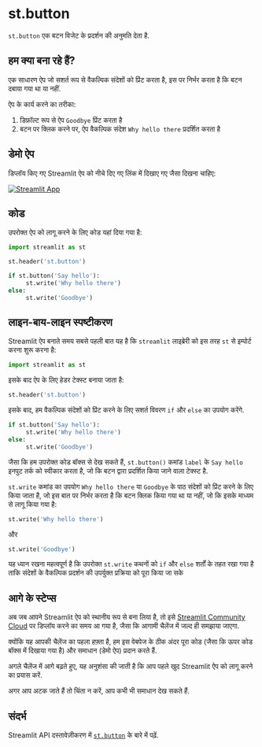 # st.button

`st.button` एक बटन विजेट के प्रदर्शन की अनुमति देता है.

## हम क्या बना रहे हैं?

एक साधारण ऐप जो सशर्त रूप से वैकल्पिक संदेशों को प्रिंट करता है, इस पर निर्भर करता है कि बटन दबाया गया था या नहीं.

ऐप के कार्य करने का तरीका:

1. डिफ़ॉल्ट रूप से ऐप `Goodbye` प्रिंट करता है
2. बटन पर क्लिक करने पर, ऐप वैकल्पिक संदेश `Why hello there` प्रदर्शित करता है

## डेमो ऐप

डिप्लॉय किए गए Streamlit ऐप को नीचे दिए गए लिंक में दिखाए गए जैसा दिखना चाहिए:

[![Streamlit App](https://static.streamlit.io/badges/streamlit_badge_black_white.svg)](https://share.streamlit.io/dataprofessor/st.button/)

## कोड

उपरोक्त ऐप को लागू करने के लिए कोड यहां दिया गया है:

```python
import streamlit as st

st.header('st.button')

if st.button('Say hello'):
     st.write('Why hello there')
else:
     st.write('Goodbye')
```

## लाइन-बाय-लाइन स्पष्टीकरण

Streamlit ऐप बनाते समय सबसे पहली बात यह है कि `streamlit` लाइब्रेरी को इस तरह `st` से इम्पोर्ट करना शुरू करना है:

```python
import streamlit as st
```

इसके बाद ऐप के लिए हेडर टेक्स्ट बनाया जाता है:

```python
st.header('st.button')
```

इसके बाद, हम वैकल्पिक संदेशों को प्रिंट करने के लिए सशर्त विवरण `if` और `else` का उपयोग करेंगे.

```python
if st.button('Say hello'):
     st.write('Why hello there')
else:
     st.write('Goodbye')
```

जैसा कि हम उपरोक्त कोड बॉक्स से देख सकते हैं, `st.button()` कमांड `label` के `Say hello` इनपुट तर्क को स्वीकार करता है, जो कि बटन द्वारा प्रदर्शित किया जाने वाला टेक्स्ट है.

`st.write` कमांड का उपयोग `Why hello there` या `Goodbye` के पाठ संदेशों को प्रिंट करने के लिए किया जाता है, जो इस बात पर निर्भर करता है कि बटन क्लिक किया गया था या नहीं, जो कि इसके माध्यम से लागू किया गया है:


```python
st.write('Why hello there')
```

और

```python
st.write('Goodbye')
```

यह ध्यान रखना महत्वपूर्ण है कि उपरोक्त `st.write` कथनों को `if` और `else` शर्तों के तहत रखा गया है ताकि संदेशों के वैकल्पिक प्रदर्शन की उपर्युक्त प्रक्रिया को पूरा किया जा सके

## आगे के स्टेप्स

अब जब आपने Streamlit ऐप को स्थानीय रूप से बना लिया है, तो इसे [Streamlit Community Cloud](https://streamlit.io/cloud) पर डिप्लॉय करने का समय आ गया है, जैसा कि आगामी चैलेंज में जल्द ही समझाया जाएगा.

क्योंकि यह आपकी चैलेंज का पहला हफ़्ता है, हम इस वेबपेज के ठीक अंदर पूरा कोड (जैसा कि ऊपर कोड बॉक्स में दिखाया गया है) और समाधान (डेमो ऐप) प्रदान करते हैं.

अगले चैलेंज में आगे बढ़ते हुए, यह अनुशंसा की जाती है कि आप पहले खुद Streamlit ऐप को लागू करने का प्रयास करें.

अगर आप अटक जाते हैं तो चिंता न करें, आप कभी भी समाधान देख सकते हैं.

## संदर्भ

Streamlit API दस्तावेज़ीकरण में [`st.button`](https://docs.streamlit.io/library/api-reference/widgets/st.button) के बारे में पढ़ें.
